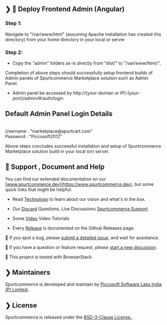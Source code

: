
## ❯  🚀 Deploy Frontend Admin  (Angular)


### Step 1:

Navigate to "/var/www/html" (assuming Apache installation has created this directory) from your home directory in your local or server

### Step 2:

*  Copy the "admin" folders as-is directly from "dist/" to "/var/www/html/".


Completion of above steps should successfully setup frontend builds of Admin panels of Spurtcommerce Marketplace solution such as Admin Panel.

* Admin panel be accessed by http://{your-domian or IP}:{your-port}/admin/#/auth/login

## Default Admin Panel Login Details

<br />
Username : "marketplace@spurtcart.com" 
<br />
Password : "Piccosoft2012"

Above steps concludes successful installation and setup of Spurtcommerce Marketplace solution build in your local (or) server.

## 🤔 Support , Document and Help

You can find our extended documentation on our [www.spurtcommerce.dev](https://www.spurtcommerce.dev), but some quick links that might be helpful:

- Read [Technology](https://www.spurtcommerce.com/opensource-ecommerce-multivendor-nodejs-react-angular) to learn about our vision and what's in the box.

- Our [Discard](https://discord.com/invite/hyW4MXXn8n) Questions, Live Discussions [Spurtcommerce Support](https://accounts.spurtcommerce.com/#/auth/login-client).
- Some [Video](https://www.youtube.com/@Spurtcommerce/videos) Video Tutorials 
- Every [Release](https://github.com/spurtcommerce/multivendor-marketplace/releases) is documented on the Github Releases page.

🐞 If you spot a bug, please [submit a detailed issue](https://github.com/spurtcommerce/multivendor-marketplace/issues/new), and wait for assistance.

🤔 If you have a question or feature request, please [start a new discussion](https://github.com/orgs/spurtcommerce/discussions/new/choose). 
  
🤔 This project is tested with BrowserStack

## ❯ Maintainers
Spurtcommerce is developed and maintain by [Piccosoft Software Labs India (P) Limited,](https://www.piccosoft.com).


## ❯ License

Spurtcommerce is released under the [BSD-3-Clause License.](https://github.com/spurtcommerce/spurtcommerce/blob/master/LICENSE).